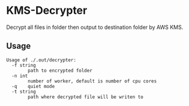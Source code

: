 # KMS-Decrypter
Decrypt all files in folder then output to destination folder by AWS KMS.

## Usage
```
Usage of ./.out/decrypter:
  -f string
        path to encrypted folder
  -n int
        number of worker, default is number of cpu cores
  -q    quiet mode
  -t string
        path where decrypted file will be writen to
```
